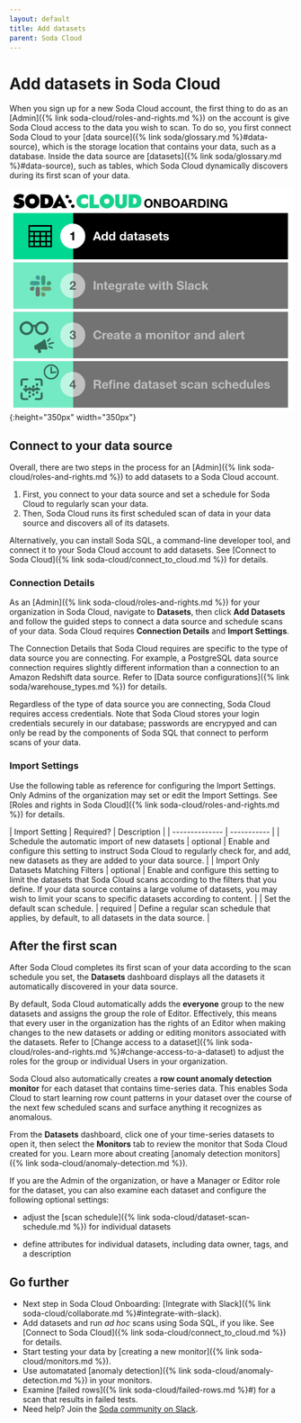 ```yaml
---
layout: default
title: Add datasets
parent: Soda Cloud
---
```


# Add datasets in Soda Cloud

When you sign up for a new Soda Cloud account, the first thing to do as an [Admin]({% link soda-cloud/roles-and-rights.md %}) on the account is give Soda Cloud access to the data you wish to scan. To do so, you first connect Soda Cloud to your [data source]({% link soda/glossary.md %}#data-source), which is the storage location that contains your data, such as a database. Inside the data source are [datasets]({% link soda/glossary.md %}#data-source), such as tables, which Soda Cloud dynamically discovers during its first scan of your data.

![onboarding-add-datasets](/assets/images/onboarding-add-datasets.png){:height="350px" width="350px"}


## Connect to your data source

Overall, there are two steps in the process for an [Admin]({% link soda-cloud/roles-and-rights.md %}) to add datasets to a Soda Cloud account. 

1. First, you connect to your data source and set a schedule for Soda Cloud to regularly scan your data. 
2. Then, Soda Cloud runs its first scheduled scan of data in your data source and discovers all of its datasets.  

Alternatively, you can install Soda SQL, a command-line developer tool, and connect it to your Soda Cloud account to add datasets. See [Connect to Soda Cloud]({% link soda-cloud/connect_to_cloud.md %}) for details.


### Connection Details

As an [Admin]({% link soda-cloud/roles-and-rights.md %}) for your organization in Soda Cloud, navigate to **Datasets**, then click **Add Datasets** and follow the guided steps to connect a data source and schedule scans of your data. Soda Cloud requires **Connection Details** and **Import Settings**.

The Connection Details that Soda Cloud requires are specific to the type of data source you are connecting. For example, a PostgreSQL data source connection requires slightly different information than a connection to an Amazon Redshift data source. Refer to [Data source configurations]({% link soda/warehouse_types.md %}) for details.

Regardless of the type of data source you are connecting, Soda Cloud requires access credentials. Note that Soda Cloud stores your login credentials securely in our database; passwords are encrypyed and can only be read by the components of Soda SQL that connect to perform scans of your data.

### Import Settings

Use the following table as reference for configuring the Import Settings. Only Admins of the organization may set or edit the Import Settings. See [Roles and rights in Soda Cloud]({% link soda-cloud/roles-and-rights.md %}) for details.

| Import Setting | Required? | Description |
| -------------- | ----------- |
| Schedule the automatic import of new datasets | optional | Enable and configure this setting to instruct Soda Cloud to regularly check for, and add, new datasets as they are added to your data source. | 
| Import Only Datasets Matching Filters | optional | Enable and configure this setting to limit the datasets that Soda Cloud scans according to the filters that you define. If your data source contains a large volume of datasets, you may wish to limit your scans to specific datasets according to content. |
| Set the default scan schedule. | required | Define a regular scan schedule that applies, by default, to all datasets in the data source. | 

## After the first scan

After Soda Cloud completes its first scan of your data according to the scan schedule you set, the **Datasets** dashboard displays all the datasets it automatically discovered in your data source. 

By default, Soda Cloud automatically adds the **everyone** group to the new datasets and assigns the group the role of Editor. Effectively, this means that every user in the organization has the rights of an Editor when making changes to the new datasets or adding or editing monitors associated with the datasets. Refer to [Change access to a dataset]({% link soda-cloud/roles-and-rights.md %}#change-access-to-a-dataset) to adjust the roles for the group or individual Users in your organization.

Soda Cloud also automatically creates a **row count anomaly detection monitor** for each dataset that contains time-series data. This enables Soda Cloud to start learning row count patterns in your dataset over the course of the next few scheduled scans and surface anything it recognizes as anomalous. 

From the **Datasets** dashboard, click one of your time-series datasets to open it, then select the **Monitors** tab to review the monitor that Soda Cloud created for you. Learn more about creating [anomaly detection monitors]({% link soda-cloud/anomaly-detection.md %}).  

If you are the Admin of the organization, or have a Manager or Editor role for the dataset, you can also examine each dataset and configure the following optional settings:
<!--* display [column metrics]({% link soda-cloud/display-column-metrics.md %}) for all datasets-->
<!--* display [sample data]({% link soda-cloud/display-samples.md %}) for individual datasets-->
* adjust the [scan schedule]({% link soda-cloud/dataset-scan-schedule.md %}) for individual datasets
<!--* define [time partitioning]({% link soda-cloud/time-partitioning.md %}) for individual datasets-->
* define attributes for individual datasets, including data owner, tags, and a description

## Go further

* Next step in Soda Cloud Onboarding: [Integrate with Slack]({% link soda-cloud/collaborate.md %}#integrate-with-slack).
* Add datasets and run *ad hoc* scans using Soda SQL, if you like. See [Connect to Soda Cloud]({% link soda-cloud/connect_to_cloud.md %}) for details.
* Start testing your data by [creating a new monitor]({% link soda-cloud/monitors.md %}).
* Use automatated [anomaly detection]({% link soda-cloud/anomaly-detection.md %}) in your monitors.
* Examine [failed rows]({% link soda-cloud/failed-rows.md %}#) for a scan that results in failed tests.
* Need help? Join the <a href="http://community.soda.io/slack" target="_blank"> Soda community on Slack</a>.